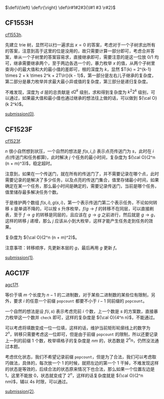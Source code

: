 $\def\l{\left} \def\r{\right} \def\lr#1#2#3{\l#1 #3 \r#2}$ 
## CF1553H

[cf1553h](https://codeforces.com/problemset/problem/1553/H). 

先建立 trie 树，显然可以扫一遍求出 $x = 0$ 的答案，考虑对于一个子树求出所有的答案，注意到高于这里的位是没用的，故只需要计算一部分即可，考虑合并答案，单从一个子树里的答案容易求，直接继承即可，需要注意的是这一位放 $0/1$ 均可，继承需要继承两个，至于两边各选一个的，暴力枚举 $x$ 的值，从两个子树里查询小的最大值和大的最小值的差即可，根的深度为 $k$，显然 $T(k) = 2^{k-1} \times 2 + k \times 2^k + 2T\lr(){k - 1}$，第一部分是左右儿子继承的复杂度，第二部分是暴力枚举并求最大最小异或值的复杂度，第三部分是递归复杂度。

不难发现，深度为 $d$ 层的总贡献是 $d 2^k$ 级别，求和得到复杂度为 $k^2 2^k$ 级别，可以通过，如果最大值和最小值也通过继承的想法往上做的话，可以做到 ${\cal O}(k 2^k)$。

[submission(0)](https://codeforces.com/contest/1553/submission/145518872). 

## CF1523F

[cf1523f](https://codeforces.com/problemset/problem/1523/F). 

$n$ 很小自然想到状压，一个自然的想法是 $f(s, i, j)$ 表示点亮传送门为 $s$，此时在 $i$ 点(传送门和任务都算)，此时解决 $j$ 个任务的最小时间，复杂度为 ${\cal O}(2^n (n + m)^3)$，稳定超时。

注意到，如果在一个传送门，就在所有的传送门了，并不需要记录在哪个点，此时需要记录的是解决了多少任务，以及点亮的传送门集合，值里存储最小时间，如果确定在某一个任务，那么最小时间是确定的，需要记录传送门，当前是哪个任务，值里储存最多解决任务个数。

于是维护两个数组 $f(s, i), g(s, i)$，第一个表示传送门第二个表示任务，不论如何转移 $s$ 是单调不降的，可以按 $s$ 升序枚举，$f/g \to f$ 的转移不在同层，可以直接刷表，至于 $f \to g$ 的转移是同层的，且应该在 $g \to g$ 之前进行，然后就是 $g \to g$，这样的转移 $j$ 递增，那么 $j$ 应该从小到大枚举，这样才能产生任务走到任务的效果。

复杂度为 ${\cal O}(2^n (n + m)^2)$。

注意事项：转移顺序，先更新本层的 $g$，最后再用 $g$ 更新 $f$。

[submission(1)](https://codeforces.com/contest/1523/submission/145542872). 

## AGC17F

[agc17f](https://atcoder.jp/contests/agc017/tasks/agc017_f). 

等价于填 $m$ 个长度为 $n - 1$ 的二进制数，对于某些二进制数的某些位有限制，另外，要求 $i$ 的任意一个前缀 `popcount` 都要不小于 $i - 1$ 同前缀的 `popcount`。

一个自然的想法是设 $f(i, s)$ 表示考虑完前 $i$ 个数，上一个数是 $s$ 的方案数，直接暴力枚举这一个数并 `check` 即可，这样的复杂度是 ${\cal O}(4^n n)$，不能通过。

可以考虑将填数变成一位一位填，这样的话，维护当前矩形轮廓线上的数字为 $2^n$，转移只需要考虑这一位即可，但是由于前缀 `popcount` 的限制，所以还要记录上一列的前缀 $1$ 个数，枚举填格子的复杂度是 $nm$ 的，状态数是 $2^n n$，仍然没法通过本题。

考虑优化状态，我们不希望记录前缀 `popcount`，但是为了合法，我们可以考虑取巧做法，具体的，每次放一个 $1$ 的时候，就把左边的第一个 $1$ 干掉，不难发现这样的状态是等效的，后续合法的状态原来情况下也合法，那么如果一个位置左边是 $1$，这里不能放 $0$，状态就变成了 $2^n$，这样的话复杂度就是 ${\cal O}(2^n nm)$，辅以 4s 时限，可以通过。

[submission(2)](https://atcoder.jp/contests/agc017/submissions/29156481). 

